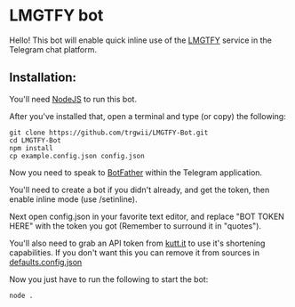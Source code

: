 # LMGTFY bot

Hello! This bot will enable quick inline use of the [LMGTFY](https://lmgtfy.com/) service in the Telegram chat platform.

## Installation:

You'll need [NodeJS](https://nodejs.org/) to run this bot.

After you've installed that, open a terminal and type (or copy) the following:

	git clone https://github.com/trgwii/LMGTFY-Bot.git
	cd LMGTFY-Bot
	npm install
	cp example.config.json config.json


Now you need to speak to [BotFather](https://t.me/BotFather) within the Telegram application.

You'll need to create a bot if you didn't already, and get the token, then enable inline mode (use /setinline).

Next open config.json in your favorite text editor, and replace "BOT TOKEN HERE" with the token you got (Remember to surround it in "quotes").

You'll also need to grab an API token from [kutt.it](https://kutt.it/) to use it's shortening capabilities. If you don't want this you can remove it from sources in [defaults.config.json](defaults.config.json)

Now you just have to run the following to start the bot:

	node .
